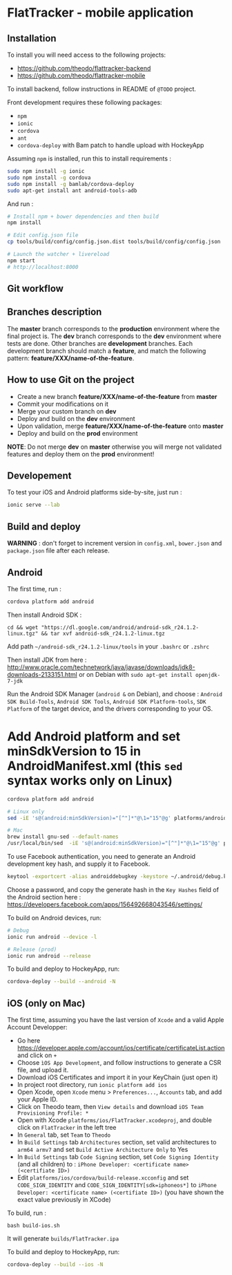 # FlatTracker - mobile application

## Installation

To install you will need access to the following projects:

 * https://github.com/theodo/flattracker-backend
 * https://github.com/theodo/flattracker-mobile
 
To install backend, follow instructions in README of `@TODO` project.

Front development requires these following packages:

 * `npm`
 * `ionic`
 * `cordova`
 * `ant`
 * `cordova-deploy` with Bam patch to handle upload with HockeyApp

Assuming `npm` is installed, run this to install requirements :

``` bash
sudo npm install -g ionic
sudo npm install -g cordova
sudo npm install -g bamlab/cordova-deploy
sudo apt-get install ant android-tools-adb
```

And run :

``` bash
# Install npm + bower dependencies and then build
npm install

# Edit config.json file
cp tools/build/config/config.json.dist tools/build/config/config.json

# Launch the watcher + livereload
npm start
# http://localhost:8000
```

## Git workflow

Branches description
--------------------

The **master** branch corresponds to the **production** environment where the final project is.
The **dev** branch corresponds to the **dev** environment where tests are done.
Other branches are **development** branches. Each development branch should match a **feature**, and match the following
pattern: **feature/XXX/name-of-the-feature**.

How to use Git on the project
-----------------------------

- Create a new branch **feature/XXX/name-of-the-feature** from **master**
- Commit your modifications on it
- Merge your custom branch on **dev**
- Deploy and build on the **dev** environment
- Upon validation, merge **feature/XXX/name-of-the-feature** onto **master**
- Deploy and build on the **prod** environment

**NOTE**: Do not merge **dev** on **master** otherwise you will merge not validated features and deploy them on
the **prod** environment!

## Developement

To test your iOS and Android platforms side-by-site, just run :

``` bash
ionic serve --lab
```

## Build and deploy

**WARNING** : don't forget to increment version in `config.xml`, `bower.json` and `package.json` file after each release.

Android
-------

The first time, run :

``` bash
cordova platform add android
```

Then install Android SDK :

```
cd && wget "https://dl.google.com/android/android-sdk_r24.1.2-linux.tgz" && tar xvf android-sdk_r24.1.2-linux.tgz
```
Add path `~/android-sdk_r24.1.2-linux/tools` in your `.bashrc` or `.zshrc`

Then install JDK from here : http://www.oracle.com/technetwork/java/javase/downloads/jdk8-downloads-2133151.html or on Debian with `sudo apt-get install openjdk-7-jdk`

Run the Android SDK Manager (`android &` on Debian), and choose : `Android SDK Build-Tools`, `Android SDK Tools`, `Android SDK Platform-tools`, `SDK Platform` of the target device, and the drivers corresponding to your OS.

# Add Android platform and set minSdkVersion to 15 in AndroidManifest.xml (this `sed` syntax works only on Linux)

``` bash
cordova platform add android

# Linux only
sed -iE 's@(android:minSdkVersion)="[^"]*"@\1="15"@g' platforms/android/AndroidManifest.xml

# Mac
brew install gnu-sed --default-names
/usr/local/bin/sed  -iE 's@(android:minSdkVersion)="[^"]*"@\1="15"@g' platforms/android/AndroidManifest.xml
```

To use Facebook authentication, you need to generate an Android development key hash, and supply it to Facebook.

``` bash
keytool -exportcert -alias androiddebugkey -keystore ~/.android/debug.keystore | openssl sha1 -binary | openssl base64
```

Choose a password, and copy the generate hash in the `Key Hashes` field of the Android section here : https://developers.facebook.com/apps/156492668043546/settings/

To build on Android devices, run:

``` bash
# Debug
ionic run android --device -l

# Release (prod)
ionic run android --release
```

To build and deploy to HockeyApp, run:

``` bash
cordova-deploy --build --android -N
```

iOS (only on Mac)
-----------------

The first time, assuming you have the last version of `Xcode` and a valid Apple Account Developper:
 * Go here https://developer.apple.com/account/ios/certificate/certificateList.action and click on `+`
 * Choose `ìOS App Development`, and follow instructions to generate a CSR file, and upload it.
 * Download iOS Certificates and import it in your KeyChain (just open it)
 * In project root directory, run `ionic platform add ios`
 * Open Xcode, open `Xcode` menu > `Preferences...`, `Accounts` tab, and add your Apple ID.
 * Click on Theodo team, then `View details` and download `iOS Team Provisioning Profile: *`
 * Open with Xcode `platforms/ios/FlatTracker.xcodeproj`, and double click on `FlatTracker` in the left tree
  * In `General` tab, set `Team` to `Theodo`
  * In `Build Settings` tab `Architectures` section, set valid architectures to `arm64 armv7` and set `Build Active Architecture Only` to Yes
  * In `Build Settings` tab `Code Signing` section, set `Code Signing Identity` (and all children) to : `iPhone Developer: <certificate name> (<certifiate ID>)`
 * Edit `platforms/ios/cordova/build-release.xcconfig` and set `CODE_SIGN_IDENTITY` and `CODE_SIGN_IDENTITY[sdk=iphoneos*]` to `iPhone Developer: <certificate name> (<certifiate ID>)` (you have shown the exact value previously in XCode)

To build, run :
```
bash build-ios.sh
```
It will generate `builds/FlatTracker.ipa`

To build and deploy to HockeyApp, run:

``` bash
cordova-deploy --build --ios -N
```
